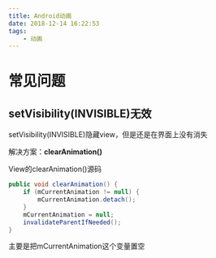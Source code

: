```yaml
---
title: Android动画
date: 2018-12-14 16:22:53
tags: 
	- 动画
---
```


# 常见问题

## setVisibility(INVISIBLE)无效

setVisibility(INVISIBLE)隐藏view，但是还是在界面上没有消失

解决方案：**clearAnimation()**

View的clearAnimation()源码

```java
public void clearAnimation() {
    if (mCurrentAnimation != null) {
        mCurrentAnimation.detach();
    }
    mCurrentAnimation = null;
    invalidateParentIfNeeded();
}
```

主要是把mCurrentAnimation这个变量置空
